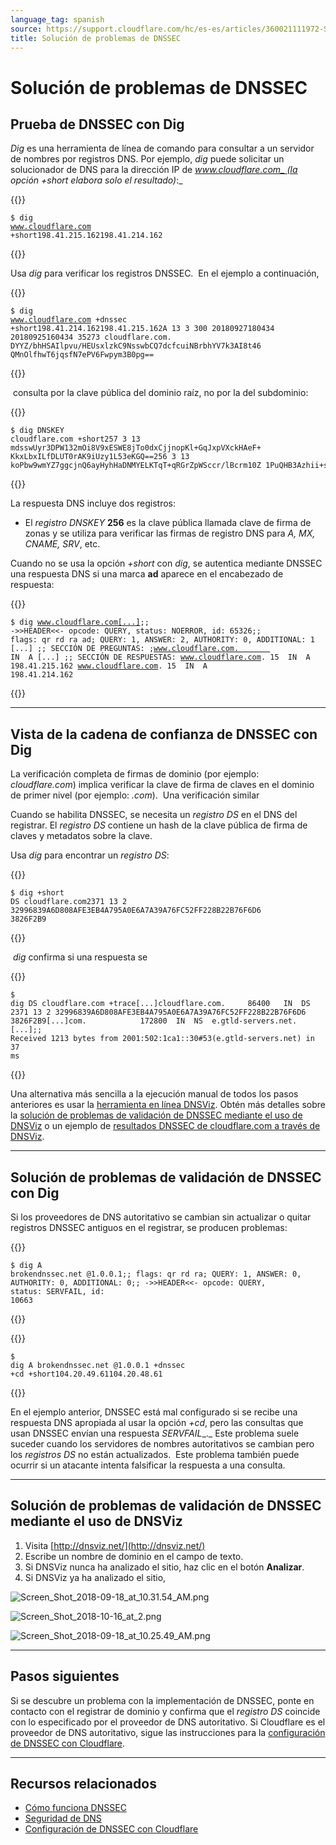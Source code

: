 ```yaml
---
language_tag: spanish
source: https://support.cloudflare.com/hc/es-es/articles/360021111972-Soluci%C3%B3n-de-problemas-de-DNSSEC
title: Solución de problemas de DNSSEC
---
```


# Solución de problemas de DNSSEC



## Prueba de DNSSEC con Dig

_Dig_ es una herramienta de línea de comando para consultar a un servidor de nombres por registros DNS. Por ejemplo, _dig_ puede solicitar un solucionador de DNS para la dirección IP de _www.cloudflare.com_ (la opción _+short_ elabora solo el resultado)_:_


{{<raw>}}<pre class="CodeBlock CodeBlock-with-rows CodeBlock-scrolls-horizontally CodeBlock-is-light-in-light-theme CodeBlock--language-txt" language="txt"><code><span class="CodeBlock--rows"><span class="CodeBlock--rows-content"><span class="CodeBlock--row"><span class="CodeBlock--row-indicator"></span><div class="CodeBlock--row-content"><span class="CodeBlock--token-plain">$ dig www.cloudflare.com +short198.41.215.162198.41.214.162</span></div></span></span></span></code></pre>{{</raw>}}

Usa _dig_ para verificar los registros DNSSEC.  En el ejemplo a continuación,


{{<raw>}}<pre class="CodeBlock CodeBlock-with-rows CodeBlock-scrolls-horizontally CodeBlock-is-light-in-light-theme CodeBlock--language-txt" language="txt"><code><span class="CodeBlock--rows"><span class="CodeBlock--rows-content"><span class="CodeBlock--row"><span class="CodeBlock--row-indicator"></span><div class="CodeBlock--row-content"><span class="CodeBlock--token-plain">$ dig www.cloudflare.com +dnssec +short198.41.214.162198.41.215.162A 13 3 300 20180927180434 20180925160434 35273 cloudflare.com. DYYZ/bhHSAIlpvu/HEUsxlzkC9NsswbCQ7dcfcuiNBrbhYV7k3AI8t46 QMnOlfhwT6jqsfN7ePV6Fwpym3B0pg==</span></div></span></span></span></code></pre>{{</raw>}}

 consulta por la clave pública del dominio raíz, no por la del subdominio: 


{{<raw>}}<pre class="CodeBlock CodeBlock-with-rows CodeBlock-scrolls-horizontally CodeBlock-is-light-in-light-theme CodeBlock--language-txt" language="txt"><code><span class="CodeBlock--rows"><span class="CodeBlock--rows-content"><span class="CodeBlock--row"><span class="CodeBlock--row-indicator"></span><div class="CodeBlock--row-content"><span class="CodeBlock--token-plain">$ dig DNSKEY cloudflare.com +short257 3 13 mdsswUyr3DPW132mOi8V9xESWE8jTo0dxCjjnopKl+GqJxpVXckHAeF+ KkxLbxILfDLUT0rAK9iUzy1L53eKGQ==256 3 13 koPbw9wmYZ7ggcjnQ6ayHyhHaDNMYELKTqT+qRGrZpWSccr/lBcrm10Z 1PuQHB3Azhii+sb0PYFkH1ruxLhe5g==</span></div></span></span></span></code></pre>{{</raw>}}

La respuesta DNS incluye dos registros:

-   El _registro DNSKEY_ **256** es la clave pública llamada clave de firma de zonas y se utiliza para verificar las firmas de registro DNS para _A, MX, CNAME, SRV_, etc.

Cuando no se usa la opción _+short_ con _dig_, se autentica mediante DNSSEC una respuesta DNS si una marca **ad** aparece en el encabezado de respuesta:


{{<raw>}}<pre class="CodeBlock CodeBlock-with-rows CodeBlock-scrolls-horizontally CodeBlock-is-light-in-light-theme CodeBlock--language-txt" language="txt"><code><span class="CodeBlock--rows"><span class="CodeBlock--rows-content"><span class="CodeBlock--row"><span class="CodeBlock--row-indicator"></span><div class="CodeBlock--row-content"><span class="CodeBlock--token-plain">$ dig www.cloudflare.com[...];; -&gt;&gt;HEADER&lt;&lt;- opcode: QUERY, status: NOERROR, id: 65326;; flags: qr rd ra ad; QUERY: 1, ANSWER: 2, AUTHORITY: 0, ADDITIONAL: 1 [...] ;; SECCIÓN DE PREGUNTAS: ;www.cloudflare.com.        IN  A [...] ;; SECCIÓN DE RESPUESTAS: www.cloudflare.com. 15  IN  A   198.41.215.162 www.cloudflare.com. 15  IN  A   198.41.214.162</span></div></span></span></span></code></pre>{{</raw>}}

___

## Vista de la cadena de confianza de DNSSEC con Dig

La verificación completa de firmas de dominio (por ejemplo: _cloudflare.com_) implica verificar la clave de firma de claves en el dominio de primer nivel (por ejemplo: _.com_).  Una verificación similar 

Cuando se habilita DNSSEC, se necesita un _registro DS_ en el DNS del registrar. El _registro DS_ contiene un hash de la clave pública de firma de claves y metadatos sobre la clave.

Usa _dig_ para encontrar un _registro DS_:


{{<raw>}}<pre class="CodeBlock CodeBlock-with-rows CodeBlock-scrolls-horizontally CodeBlock-is-light-in-light-theme CodeBlock--language-txt" language="txt"><code><span class="CodeBlock--rows"><span class="CodeBlock--rows-content"><span class="CodeBlock--row"><span class="CodeBlock--row-indicator"></span><div class="CodeBlock--row-content"><span class="CodeBlock--token-plain">$ dig +short DS cloudflare.com2371 13 2 32996839A6D808AFE3EB4A795A0E6A7A39A76FC52FF228B22B76F6D6 3826F2B9</span></div></span></span></span></code></pre>{{</raw>}}

 _dig_ confirma si una respuesta se


{{<raw>}}<pre class="CodeBlock CodeBlock-with-rows CodeBlock-scrolls-horizontally CodeBlock-is-light-in-light-theme CodeBlock--language-txt" language="txt"><code><span class="CodeBlock--rows"><span class="CodeBlock--rows-content"><span class="CodeBlock--row"><span class="CodeBlock--row-indicator"></span><div class="CodeBlock--row-content"><span class="CodeBlock--token-plain">$ dig DS cloudflare.com +trace[...]cloudflare.com.     86400   IN  DS  2371 13 2 32996839A6D808AFE3EB4A795A0E6A7A39A76FC52FF228B22B76F6D6 3826F2B9[...]com.            172800  IN  NS  e.gtld-servers.net.[...];; Received 1213 bytes from 2001:502:1ca1::30#53(e.gtld-servers.net) in 37 ms</span></div></span></span></span></code></pre>{{</raw>}}

Una alternativa más sencilla a la ejecución manual de todos los pasos anteriores es usar la [herramienta en línea DNSViz](http://dnsviz.net/). Obtén más detalles sobre la [solución de problemas de validación de DNSSEC mediante el uso de DNSViz](https://support.cloudflare.com/hc/es-es/articles/360021111972-Soluci%C3%B3n-de-problemas-de-DNSSEC#TroubleshootingDNSSEC-TroubleshootingDNSSECValidationusingDNSViz) o un ejemplo de [resultados DNSSEC de cloudflare.com a través de DNSViz](http://dnsviz.net/d/cloudflare.com/dnssec/).

___

## Solución de problemas de validación de DNSSEC con Dig

Si los proveedores de DNS autoritativo se cambian sin actualizar o quitar registros DNSSEC antiguos en el registrar, se producen problemas:


{{<raw>}}<pre class="CodeBlock CodeBlock-with-rows CodeBlock-scrolls-horizontally CodeBlock-is-light-in-light-theme CodeBlock--language-txt" language="txt"><code><span class="CodeBlock--rows"><span class="CodeBlock--rows-content"><span class="CodeBlock--row"><span class="CodeBlock--row-indicator"></span><div class="CodeBlock--row-content"><span class="CodeBlock--token-plain">$ dig A brokendnssec.net @1.0.0.1;; flags: qr rd ra; QUERY: 1, ANSWER: 0, AUTHORITY: 0, ADDITIONAL: 0;; -&gt;&gt;HEADER&lt;&lt;- opcode: QUERY, status: SERVFAIL, id: 10663</span></div></span></span></span></code></pre>{{</raw>}}


{{<raw>}}<pre class="CodeBlock CodeBlock-with-rows CodeBlock-scrolls-horizontally CodeBlock-is-light-in-light-theme CodeBlock--language-txt" language="txt"><code><span class="CodeBlock--rows"><span class="CodeBlock--rows-content"><span class="CodeBlock--row"><span class="CodeBlock--row-indicator"></span><div class="CodeBlock--row-content"><span class="CodeBlock--token-plain">$ dig A brokendnssec.net @1.0.0.1 +dnssec +cd +short104.20.49.61104.20.48.61</span></div></span></span></span></code></pre>{{</raw>}}

En el ejemplo anterior, DNSSEC está mal configurado si se recibe una respuesta DNS apropiada al usar la opción _+cd_, pero las consultas que usan DNSSEC envían una respuesta _SERVFAIL__._ Este problema suele suceder cuando los servidores de nombres autoritativos se cambian pero los _registros DS_ no están actualizados.  Este problema también puede ocurrir si un atacante intenta falsificar la respuesta a una consulta. 

___

## Solución de problemas de validación de DNSSEC mediante el uso de DNSViz

1.  Visita [http://dnsviz.net/](http://dnsviz.net/)
2.  Escribe un nombre de dominio en el campo de texto.
3.  Si DNSViz nunca ha analizado el sitio, haz clic en el botón **Analizar**.
4.  Si DNSViz ya ha analizado el sitio,

![Screen_Shot_2018-09-18_at_10.31.54_AM.png](/support/static/Screen_Shot_2018-09-18_at_10.31.54_AM.png)

![Screen_Shot_2018-10-16_at_2.png](/support/static/Screen_Shot_2018-10-16_at_2.png)

![Screen_Shot_2018-09-18_at_10.25.49_AM.png](/support/static/Screen_Shot_2018-09-18_at_10.25.49_AM.png)

___

## Pasos siguientes 

Si se descubre un problema con la implementación de DNSSEC, ponte en contacto con el registrar de dominio y confirma que el _registro DS_ coincide con lo especificado por el proveedor de DNS autoritativo. Si Cloudflare es el proveedor de DNS autoritativo, sigue las instrucciones para la [configuración de DNSSEC con Cloudflare](https://support.cloudflare.com/hc/articles/360006660072).

___

## Recursos relacionados

-   [Cómo funciona DNSSEC](https://www.cloudflare.com/dns/dnssec/how-dnssec-works/) 
-   [Seguridad de DNS](https://www.cloudflare.com/learning/dns/dns-security/)
-   [Configuración de DNSSEC con Cloudflare](https://support.cloudflare.com/hc/articles/360006660072)
